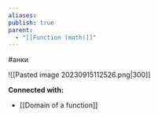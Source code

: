 ```yaml
---
aliases: 
publish: true
parent:
  - "[[Function (math)]]"
---
```

#анки

![[Pasted image 20230915112526.png|300]]










**Connected with:**
- [[Domain of a function]]

